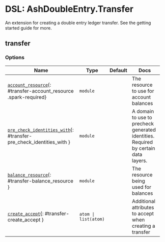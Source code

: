 <!--
This file was generated by Spark. Do not edit it by hand.
-->
# DSL: AshDoubleEntry.Transfer

An extension for creating a double entry ledger transfer. See the getting started guide for more.


## transfer







### Options

| Name | Type | Default | Docs |
|------|------|---------|------|
| [`account_resource`](#transfer-account_resource){: #transfer-account_resource .spark-required} | `module` |  | The resource to use for account balances |
| [`pre_check_identities_with`](#transfer-pre_check_identities_with){: #transfer-pre_check_identities_with } | `module` |  | A domain to use to precheck generated identities. Required by certain data layers. |
| [`balance_resource`](#transfer-balance_resource){: #transfer-balance_resource } | `module` |  | The resource being used for balances |
| [`create_accept`](#transfer-create_accept){: #transfer-create_accept } | `atom \| list(atom)` |  | Additional attributes to accept when creating a transfer |







<style type="text/css">.spark-required::after { content: "*"; color: red !important; }</style>
